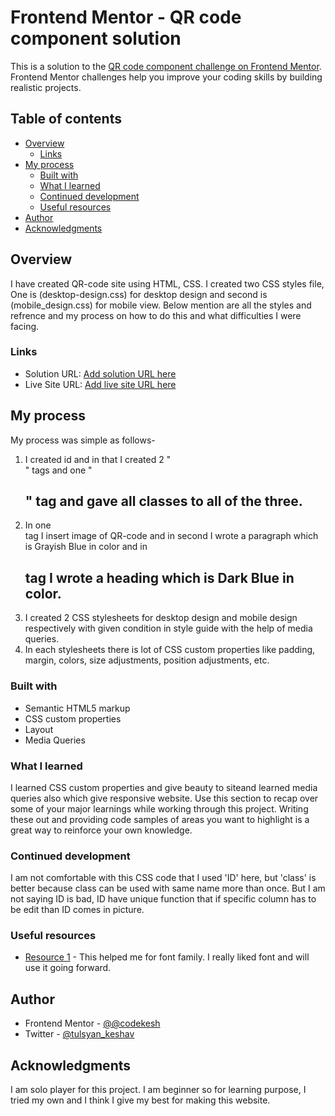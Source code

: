 # Frontend Mentor - QR code component solution

This is a solution to the [QR code component challenge on Frontend Mentor](https://www.frontendmentor.io/challenges/qr-code-component-iux_sIO_H). Frontend Mentor challenges help you improve your coding skills by building realistic projects. 

## Table of contents

- [Overview](#overview)
  - [Links](#links)
- [My process](#my-process)
  - [Built with](#built-with)
  - [What I learned](#what-i-learned)
  - [Continued development](#continued-development)
  - [Useful resources](#useful-resources)
- [Author](#author)
- [Acknowledgments](#acknowledgments)

## Overview
I have created QR-code site using HTML, CSS. I created two CSS styles file, One is (desktop-design.css) for desktop design and second is (mobile_design.css) for mobile view. Below mention are all the styles and refrence and my process on how to do this and what difficulties I were facing.

### Links

- Solution URL: [Add solution URL here](https://github.com/codekesh/QR-compenent-front-end-mentor.git)
- Live Site URL: [Add live site URL here](https://your-live-site-url.com)

## My process
My process was simple as follows-
1. I created id and in that I created 2 "<div>" tags and one "<h2>" tag and gave all classes to all of the three.
2. In one <div> tag I insert image of QR-code and in second I wrote a paragraph which is Grayish Blue in color and in <h2> tag I wrote a heading which is Dark Blue in color.
3. I created 2 CSS stylesheets for desktop design and mobile design respectively with given condition in style guide with the help of media queries.
4. In each stylesheets there is lot of CSS custom properties like padding, margin, colors, size adjustments, position adjustments, etc.

### Built with

- Semantic HTML5 markup
- CSS custom properties
- Layout
- Media Queries

### What I learned
I learned CSS custom properties and give beauty to siteand learned media queries also which give responsive website.
Use this section to recap over some of your major learnings while working through this project. Writing these out and providing code samples of areas you want to highlight is a great way to reinforce your own knowledge.

### Continued development

I am not comfortable with this CSS code that I used 'ID' here, but 'class' is better because class can be used with same name more than once. But I am not saying ID is bad, ID have unique function that if specific column has to be edit than ID comes in picture.

### Useful resources

- [Resource 1](https://fonts.google.com/specimen/Outfit) - This helped me for font family. I really liked font and will use it going forward.

## Author

- Frontend Mentor - [@@codekesh](https://www.frontendmentor.io/profile/codekesh)
- Twitter - [@tulsyan_keshav](https://twitter.com/tulsyan_keshav)

## Acknowledgments
I am solo player for this project. I am beginner so for learning purpose, I tried my own and I think I give my best for making this website.
